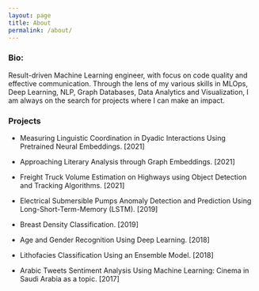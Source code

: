 ```yaml
---
layout: page
title: About
permalink: /about/
---
```

### Bio:
Result-driven Machine Learning engineer, with focus on code quality and effective communication.
Through the lens of my various skills in MLOps, Deep Learning, NLP, Graph Databases, Data Analytics and Visualization, I am always on the search for projects where I can make an impact.

### Projects
- Measuring Linguistic Coordination in Dyadic Interactions Using Pretrained Neural Embeddings. [2021]

- Approaching Literary Analysis through Graph Embeddings. [2021]

- Freight Truck Volume Estimation on Highways using Object Detection and Tracking Algorithms. [2021]

- Electrical Submersible Pumps Anomaly Detection and Prediction Using Long-Short-Term-Memory (LSTM). [2019]

- Breast Density Classification. [2019]

- Age and Gender Recognition Using Deep Learning. [2018]

- Lithofacies Classification Using an Ensemble Model. [2018]

- Arabic Tweets Sentiment Analysis Using Machine Learning: Cinema in Saudi Arabia as a topic. [2017]


